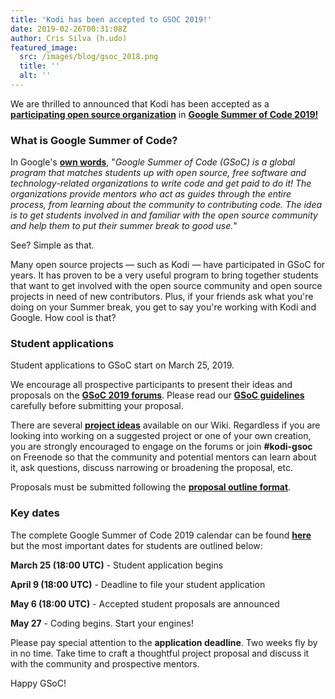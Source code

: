 ```yaml
---
title: 'Kodi has been accepted to GSOC 2019!'
date: 2019-02-26T00:31:08Z
author: Cris Silva (h.udo)
featured_image:
  src: /images/blog/gsoc_2018.png
  title: ''
  alt: ''
---
```

We are thrilled to announced that Kodi has been accepted as a **[participating open source organization](https://summerofcode.withgoogle.com/organizations)** in **[Google Summer of Code 2019!](https://summerofcode.withgoogle.com)**

 ### What is Google Summer of Code?

 In Google's **[own words](https://google.github.io/gsocguides/student/)**, "*Google Summer of Code (GSoC) is a global program that matches students up with open source, free software and technology-related organizations to write code and get paid to do it! The organizations provide mentors who act as guides through the entire process, from learning about the community to contributing code. The idea is to get students involved in and familiar with the open source community and help them to put their summer break to good use.*"

 See? Simple as that.

 Many open source projects — such as Kodi — have participated in GSoC for years. It has proven to be a very useful program to bring together students that want to get involved with the open source community and open source projects in need of new contributors. Plus, if your friends ask what you're doing on your Summer break, you get to say you're working with Kodi and Google. How cool is that?

 ### Student applications

 Student applications to GSoC start on March 25, 2019.

 We encourage all prospective participants to present their ideas and proposals on the **[GSoC 2019 forums](https://forum.kodi.tv/forumdisplay.php?fid=293)**. Please read our **[GSoC guidelines](https://forum.kodi.tv/showthread.php?tid=340064)** carefully before submitting your proposal.

 There are several **[project ideas](https://kodi.wiki/view/Google_Summer_of_Code/2019)** available on our Wiki. Regardless if you are looking into working on a suggested project or one of your own creation, you are strongly encouraged to engage on the forums or join **#kodi-gsoc** on Freenode so that the community and potential mentors can learn about it, ask questions, discuss narrowing or broadening the proposal, etc.

 Proposals must be submitted following the **[proposal outline format](https://kodi.wiki/view/Google_Summer_of_Code/2019#Outline_for_proposals)**.

 ### Key dates

 The complete Google Summer of Code 2019 calendar can be found **[here](https://summerofcode.withgoogle.com/how-it-works/#timeline)** but the most important dates for students are outlined below:

 **March 25 (18:00 UTC)** - Student application begins

 **April 9 (18:00 UTC)** - Deadline to file your student application

 **May 6 (18:00 UTC)** - Accepted student proposals are announced

 **May 27** - Coding begins. Start your engines!

 Please pay special attention to the **application deadline**. Two weeks fly by in no time. Take time to craft a thoughtful project proposal and discuss it with the community and prospective mentors.

 Happy GSoC!

 